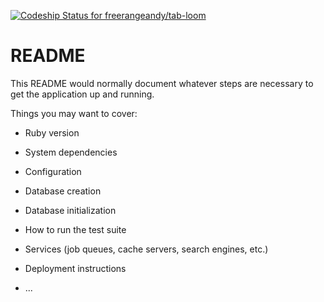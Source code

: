 [![Codeship Status for freerangeandy/tab-loom](https://app.codeship.com/projects/b2560a10-6ee0-0138-6377-1e517a23528f/status?branch=master)](https://app.codeship.com/projects/395067)

# README

This README would normally document whatever steps are necessary to get the
application up and running.

Things you may want to cover:

* Ruby version

* System dependencies

* Configuration

* Database creation

* Database initialization

* How to run the test suite

* Services (job queues, cache servers, search engines, etc.)

* Deployment instructions

* ...
